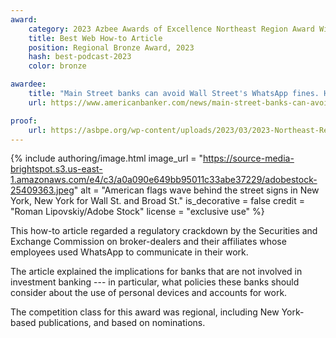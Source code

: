 ```yaml
---
award:
    category: 2023 Azbee Awards of Excellence Northeast Region Award Winners
    title: Best Web How-to Article
    position: Regional Bronze Award, 2023
    hash: best-podcast-2023
    color: bronze

awardee:
    title: "Main Street banks can avoid Wall Street's WhatsApp fines. Here's how."
    url: https://www.americanbanker.com/news/main-street-banks-can-avoid-wall-streets-whatsapp-fines-heres-how

proof:
    url: https://asbpe.org/wp-content/uploads/2023/03/2023-Northeast-Region-Winners-List.pdf
---
```


{% include authoring/image.html
    image_url = "https://source-media-brightspot.s3.us-east-1.amazonaws.com/e4/c3/a0a090e649bb95011c33abe37229/adobestock-25409363.jpeg"
    alt = "American flags wave behind the street signs in New York, New York for Wall St. and Broad St."
    is_decorative = false
    credit = "Roman Lipovskiy/Adobe Stock"
    license = "exclusive use"
%}

This how-to article regarded a regulatory crackdown by the Securities and Exchange Commission on broker-dealers and their affiliates whose employees used WhatsApp to communicate in their work.

The article explained the implications for banks that are not involved in investment banking --- in particular, what policies these banks should consider about the use of personal devices and accounts for work.

The competition class for this award was regional, including New York-based publications, and based on nominations.
